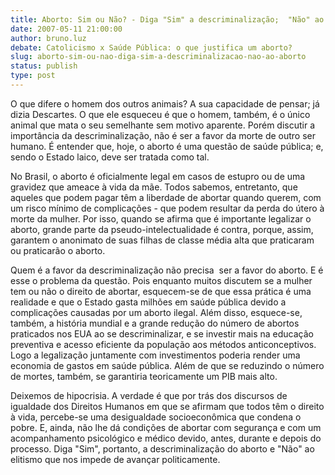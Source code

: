 ```yaml
---
title: Aborto: Sim ou Não? - Diga "Sim" a descriminalização;  "Não" ao aborto!
date: 2007-05-11 21:00:00
author: bruno.luz
debate: Catolicismo x Saúde Pública: o que justifica um aborto?
slug: aborto-sim-ou-nao-diga-sim-a-descriminalizacao-nao-ao-aborto
status: publish 
type: post
---
```


O que difere o homem dos outros animais? A sua capacidade de pensar; já dizia Descartes. O que ele esqueceu é que o homem, também, é o único animal que mata o seu semelhante sem motivo aparente. Porém discutir a importância da descriminalização, não é ser a favor da morte de outro ser humano. É entender que, hoje, o aborto é uma questão de saúde pública; e, sendo o Estado laico, deve ser tratada como tal.  
  
No Brasil, o aborto é oficialmente legal em casos de estupro ou de uma gravidez que ameace à vida da mãe. Todos sabemos, entretanto, que aqueles que podem pagar têm a liberdade de abortar quando querem, com um risco mínimo de complicações - que podem resultar da perda do útero à morte da mulher. Por isso, quando se afirma que é importante legalizar o aborto, grande parte da pseudo-intelectualidade é contra, porque, assim, garantem o anonimato de suas filhas de classe média alta que praticaram ou praticarão o aborto.   
  
Quem é a favor da descriminalização não precisa  ser a favor do aborto. E é esse o problema da questão. Pois enquanto muitos discutem se a mulher tem ou não o direito de abortar, esquecem-se de que essa prática é uma realidade e que o Estado gasta milhões em saúde pública devido a complicações causadas por um aborto ilegal. Além disso, esquece-se, também, a história mundial e a grande redução do número de abortos praticados nos EUA ao se descriminalizar, e se investir mais na educação preventiva e acesso eficiente da população aos métodos anticonceptivos. Logo a legalização juntamente com investimentos poderia render uma economia de gastos em saúde pública. Além de que se reduzindo o número de mortes, também, se garantiria teoricamente um PIB mais alto.  
  
Deixemos de hipocrisia. A verdade é que por trás dos discursos de igualdade dos Direitos Humanos em que se afirmam que todos têm o direito à vida, percebe-se uma desigualdade socioeconômica que condena o pobre. E, ainda, não lhe dá condições de abortar com segurança e com um acompanhamento psicológico e médico devido, antes, durante e depois do processo. Diga "Sim", portanto, a descriminalização do aborto e "Não" ao elitismo que nos impede de avançar politicamente.  

  

